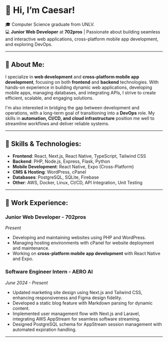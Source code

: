 # 👋 Hi, I’m Caesar!  
🎓 Computer Science graduate from UNLV.  
💻 **Junior Web Developer** at **702pros** | Passionate about building seamless and interactive web applications, cross-platform mobile app development, and exploring DevOps.  

---

## 🚀 About Me:  
I specialize in **web development** and **cross-platform mobile app development**, focusing on both **frontend** and **backend** technologies. With hands-on experience in building dynamic web applications, developing mobile apps, managing databases, and integrating APIs, I strive to create efficient, scalable, and engaging solutions.  

I'm also interested in bridging the gap between development and operations, with a long-term goal of transitioning into a **DevOps** role. My skills in **automation, CI/CD, and cloud infrastructure** position me well to streamline workflows and deliver reliable systems.  

---

## 🌱 Skills & Technologies:  
- **Frontend**: React, Next.js, React Native, TypeScript, Tailwind CSS  
- **Backend**: PHP, Node.js, Express, Flask, Python  
- **Mobile Development**: React Native, Expo (Cross-Platform)  
- **CMS & Hosting**: WordPress, cPanel  
- **Databases**: PostgreSQL, SQLite, Firebase  
- **Other**: AWS, Docker, Linux, CI/CD, API Integration, Unit Testing  

---

## 💼 Work Experience:  

### **Junior Web Developer - 702pros**  
*Present*  
- Developing and maintaining websites using PHP and WordPress.  
- Managing hosting environments with cPanel for website deployment and maintenance.  
- Working on **cross-platform mobile app development** with React Native and Expo.  

### **Software Engineer Intern - AERO AI**  
*June 2024 - Present*  
- Updated marketing site design using Next.js and Tailwind CSS, enhancing responsiveness and Figma design fidelity.  
- Developed a static blog feature with Markdown parsing for dynamic content.  
- Implemented user management flow with Next.js and Laravel, integrating AWS AppStream for seamless software streaming.  
- Designed PostgreSQL schema for AppStream session management with automated expiration handling.  

---

<!---
CaesarSaladx/CaesarSaladx is a ✨ special ✨ repository because its `README.md` (this file) appears on your GitHub profile.
You can click the Preview link to take a look at your changes.
--->
